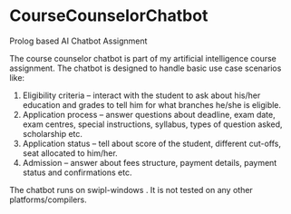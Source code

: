 # CourseCounselorChatbot
Prolog based AI Chatbot Assignment

The course counselor chatbot is part of my artificial intelligence course assignment. 
The chatbot is designed to handle basic use case scenarios like: 
1.	Eligibility criteria – interact with the student to ask about his/her education and grades to tell him for what branches he/she is eligible.
2.	Application process – answer questions about deadline, exam date, exam centres, special instructions, syllabus, types of question asked, scholarship etc.
3.	Application status – tell about score of the student, different cut-offs, seat allocated to him/her.
4.	Admission – answer about fees structure, payment details, payment status and confirmations etc.

The chatbot runs on swipl-windows . It is not tested on any other platforms/compilers.
